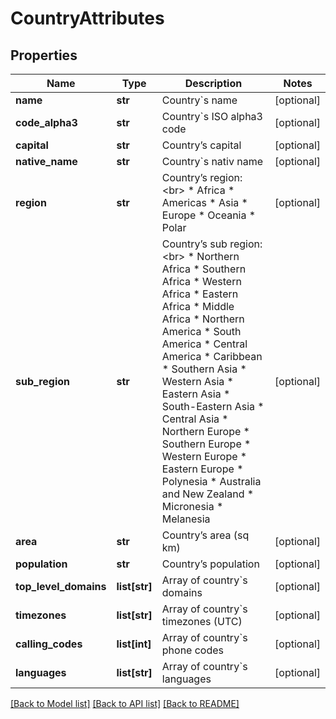 # CountryAttributes

## Properties
Name | Type | Description | Notes
------------ | ------------- | ------------- | -------------
**name** | **str** | Country&#x60;s name | [optional] 
**code_alpha3** | **str** | Country&#x60;s ISO alpha3 code | [optional] 
**capital** | **str** | Country’s capital | [optional] 
**native_name** | **str** | Country&#x60;s nativ name | [optional] 
**region** | **str** | Country’s region:&lt;br&gt;      * Africa   * Americas   * Asia   * Europe   * Oceania   * Polar  | [optional] 
**sub_region** | **str** | Country’s sub region:&lt;br&gt;    * Northern Africa   * Southern Africa   * Western Africa   * Eastern Africa   * Middle Africa   * Northern America   * South America   * Central America   * Caribbean   * Southern Asia   * Western Asia   * Eastern Asia   * South-Eastern Asia   * Central Asia   * Northern Europe   * Southern Europe   * Western Europe   * Eastern Europe   * Polynesia   * Australia and New Zealand   * Micronesia   * Melanesia  | [optional] 
**area** | **str** | Country’s area (sq km) | [optional] 
**population** | **str** | Country’s population | [optional] 
**top_level_domains** | **list[str]** | Array of country&#x60;s domains | [optional] 
**timezones** | **list[str]** | Array of country&#x60;s timezones (UTC) | [optional] 
**calling_codes** | **list[int]** | Array of country&#x60;s phone codes | [optional] 
**languages** | **list[str]** | Array of country&#x60;s languages | [optional] 

[[Back to Model list]](../README.md#documentation-for-models) [[Back to API list]](../README.md#documentation-for-api-endpoints) [[Back to README]](../README.md)


